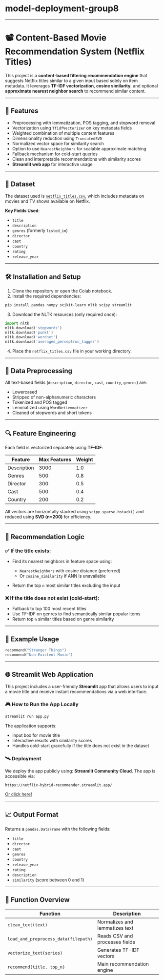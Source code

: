 # model-deployment-group8

---

# 📽️ Content-Based Movie Recommendation System (Netflix Titles)

This project is a **content-based filtering recommendation engine** that suggests Netflix titles similar to a given input based solely on item metadata. It leverages **TF-IDF vectorization**, **cosine similarity**, and optional **approximate nearest neighbor search** to recommend similar content.

---

## 📌 Features

* Preprocessing with lemmatization, POS tagging, and stopword removal
* Vectorization using `TfidfVectorizer` on key metadata fields
* Weighted combination of multiple content features
* Dimensionality reduction using `TruncatedSVD`
* Normalized vector space for similarity search
* Option to use `NearestNeighbors` for scalable approximate matching
* Fallback mechanism for cold-start queries
* Clean and interpretable recommendations with similarity scores
* **Streamlit web app** for interactive usage

---

## 📂 Dataset

The dataset used is [`netflix_titles.csv`](https://www.kaggle.com/datasets/shivamb/netflix-shows), which includes metadata on movies and TV shows available on Netflix.

**Key Fields Used**:

* `title`
* `description`
* `genres` (formerly `listed_in`)
* `director`
* `cast`
* `country`
* `rating`
* `release_year`

---

## 🛠️ Installation and Setup

1. Clone the repository or open the Colab notebook.
2. Install the required dependencies:

```bash
pip install pandas numpy scikit-learn nltk scipy streamlit
```

3. Download the NLTK resources (only required once):

```python
import nltk
nltk.download('stopwords')
nltk.download('punkt')
nltk.download('wordnet')
nltk.download('averaged_perceptron_tagger')
```

4. Place the `netflix_titles.csv` file in your working directory.

---

## 🧼 Data Preprocessing

All text-based fields (`description`, `director`, `cast`, `country`, `genres`) are:

* Lowercased
* Stripped of non-alphanumeric characters
* Tokenized and POS tagged
* Lemmatized using `WordNetLemmatizer`
* Cleaned of stopwords and short tokens

---

## 🔍 Feature Engineering

Each field is vectorized separately using **TF-IDF**:

| Feature     | Max Features | Weight |
| ----------- | ------------ | ------ |
| Description | 3000         | 1.0    |
| Genres      | 500          | 0.8    |
| Director    | 300          | 0.5    |
| Cast        | 500          | 0.4    |
| Country     | 200          | 0.2    |

All vectors are horizontally stacked using `scipy.sparse.hstack()` and reduced using **SVD (n=200)** for efficiency.

---

## 🤖 Recommendation Logic

### ✅ If the title exists:

* Find its nearest neighbors in feature space using:

  * `NearestNeighbors` with cosine distance (preferred)
  * Or `cosine_similarity` if ANN is unavailable
* Return the top `n` most similar titles excluding the input

### ❌ If the title does **not** exist (cold-start):

* Fallback to top 100 most recent titles
* Use TF-IDF on genres to find semantically similar popular items
* Return top `n` similar titles based on genre similarity

---

## 🧪 Example Usage

```python
recommend("Stranger Things")
recommend("Non-Existent Movie")
```

---

## 🌐 Streamlit Web Application

This project includes a user-friendly **Streamlit** app that allows users to input a movie title and receive instant recommendations via a web interface.

### 🎮 How to Run the App Locally

```bash
streamlit run app.py
```

The application supports:

* Input box for movie title
* Interactive results with similarity scores
* Handles cold-start gracefully if the title does not exist in the dataset

### 🛰️ Deployment

We deploy the app publicly using: **Streamlit Community Cloud**. The app is accessible via:

```
https://netflix-hybrid-recommender.streamlit.app/
```

[Or click here!](https://netflix-hybrid-recommender.streamlit.app/)

---

## 📈 Output Format

Returns a `pandas.DataFrame` with the following fields:

* `title`
* `director`
* `cast`
* `genres`
* `country`
* `release_year`
* `rating`
* `description`
* `similarity` (score between 0 and 1)

---

## 📄 Function Overview

| Function                             | Description                    |
| ------------------------------------ | ------------------------------ |
| `clean_text(text)`                   | Normalizes and lemmatizes text |
| `load_and_preprocess_data(filepath)` | Reads CSV and processes fields |
| `vectorize_text(series)`             | Generates TF-IDF vectors       |
| `recommend(title, top_n)`            | Main recommendation engine     |
